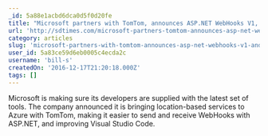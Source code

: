 ```yaml
---
_id: 5a88e1acbd6dca0d5f0d20fe
title: "Microsoft partners with TomTom, announces ASP.NET WebHooks V1, and updates Visual Studio Code"
url: 'http://sdtimes.com/microsoft-partners-tomtom-announces-asp-net-webhooks-v1-updates-visual-studio-code/'
category: articles
slug: 'microsoft-partners-with-tomtom-announces-asp-net-webhooks-v1-and-updates-visual-studio-code'
user_id: 5a83ce59d6eb0005c4ecda2c
username: 'bill-s'
createdOn: '2016-12-17T21:20:18.000Z'
tags: []
---
```


Microsoft is making sure its developers are supplied with the latest set of tools. The company announced it is bringing location-based services to Azure with TomTom, making it easier to send and receive WebHooks with ASP.NET, and improving Visual Studio Code.
